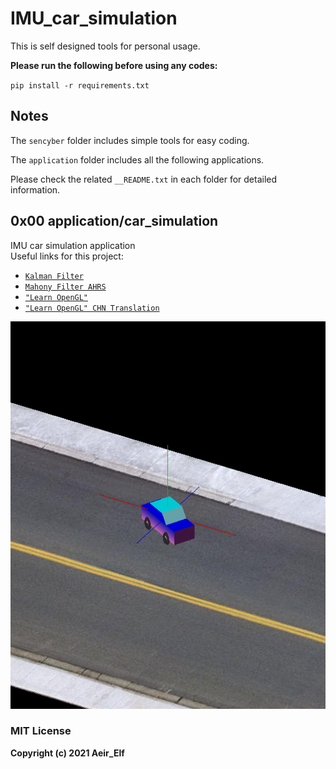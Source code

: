 # IMU_car_simulation

This is self designed tools for personal usage.

**Please run the following before using any codes:**

`pip install -r requirements.txt`

## Notes  
The `sencyber` folder includes simple tools for easy coding.

The `application` folder includes all the following applications.

Please check the related `__README.txt` in each folder for detailed information.

## 0x00 application/car_simulation

IMU car simulation application   
Useful links for this project:  
+ [`Kalman Filter`](https://www.bzarg.com/p/how-a-kalman-filter-works-in-pictures/)
+ [`Mahony Filter AHRS`](https://github.com/xioTechnologies/Open-Source-AHRS-With-x-IMU)  
+ [`"Learn OpenGL"`](https://learnopengl.com/)
+ [`"Learn OpenGL" CHN Translation`](https://learnopengl-cn.github.io/)
<img src="./__images/car_simulation.png" width="600" height="620" alt="Car Simulation"/>


### MIT License
**Copyright (c) 2021 Aeir_Elf**
